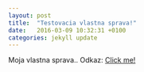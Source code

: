 ```yaml
---
layout: post
title:  "Testovacia vlastna sprava!"
date:   2016-03-09 10:32:31 +0100
categories: jekyll update
---
```

Moja vlastna sprava.. Odkaz: [Click me!]


[Click me!]: http://dsl.sk
